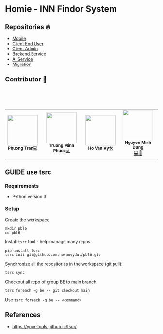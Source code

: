 
# Homie - INN Findor System
## Repositories 🔥
* [Mobile](https://github.com/hovanvydut/pbl6-mobile)
* [Client End User](https://github.com/hovanvydut/pbl6-frontend-client)
* [Client Admin](https://github.com/hovanvydut/pbl6-frontend-admin)
* [Backend Service](https://github.com/hovanvydut/pbl6-be-monolithic)
* [AI Service](https://github.com/hovanvydut/pbl6-ai)
* [Migration](https://github.com/hovanvydut/pbl6-be-migration)


## Contributor 🌟
<table>
  <tr>
    <td align="center"><img src="https://avatars.githubusercontent.com/u/61351523?v=4" width="100px;" alt=""/><br /><sub><b>Phuong Tran</b><a href="https://github.com/hovanvydut/pbl6-frontend-client/commits?author=pphuongdut" title="Frontend Dev">💻</a> </sub></td><br />
    <td align="center"><img src="https://avatars.githubusercontent.com/u/65323507?v=4" width="100px;" alt=""/><br /><sub><b>Truong Minh Phuoc</b><a href="https://github.com/hovanvydut/pbl6-frontend-client/commits?author=phuocleoceo" title="Frontend Dev">💻</a> </sub></td><br />
    <td align="center"><img src="https://avatars.githubusercontent.com/u/54426113?v=4" width="100px;" alt=""/><br /><sub><b>Ho Van Vy</b><a href="https://github.com/hovanvydut/pbl6-frontend-client/commits?author=hovanvydut" title="Devops">🛠</a></sub></td><br />
    <td align="center"><img src="https://avatars.githubusercontent.com/u/63831488?v=4" width="100px;" alt=""/><br /><sub><b>Nguyen Minh Dung</b></sub></a><br /><a href="https://github.com/hovanvydut/pbl6-mobile/commits?author=dungngminh" title="Mobile Dev">💻📱</a>
</tr>
</table>

## GUIDE use tsrc

### Requirements
- Python version 3

### Setup

Create the workspace
```
mkdir pbl6
cd pbl6
```

Install `tsrc` tool - help manage many repos
```
pip install tsrc
tsrc init git@github.com:hovanvydut/pbl6.git
```

Synchronize all the repositories in the workspace (git pull):
```
tsrc sync
```

Checkout all repo of group BE to main branch
```
tsrc foreach -g be -- git checkout main
```

Use `tsrc foreach -g be -- <command>`

## References

* https://your-tools.github.io/tsrc/
